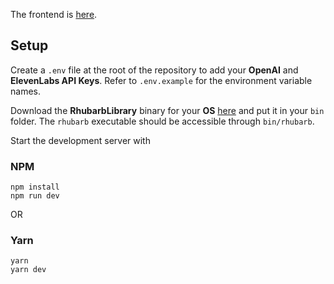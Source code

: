 The frontend is [here](https://github.com/ForbiddenForge/ai-girlfriend-frontend).

## Setup

Create a `.env` file at the root of the repository to add your **OpenAI** and **ElevenLabs API Keys**. Refer to `.env.example` for the environment variable names.

Download the **RhubarbLibrary** binary for your **OS** [here](https://github.com/DanielSWolf/rhubarb-lip-sync/releases) and put it in your `bin` folder. The `rhubarb` executable should be accessible through `bin/rhubarb`.

Start the development server with

### NPM

```
npm install
npm run dev
```

OR

### Yarn

```
yarn
yarn dev
```
